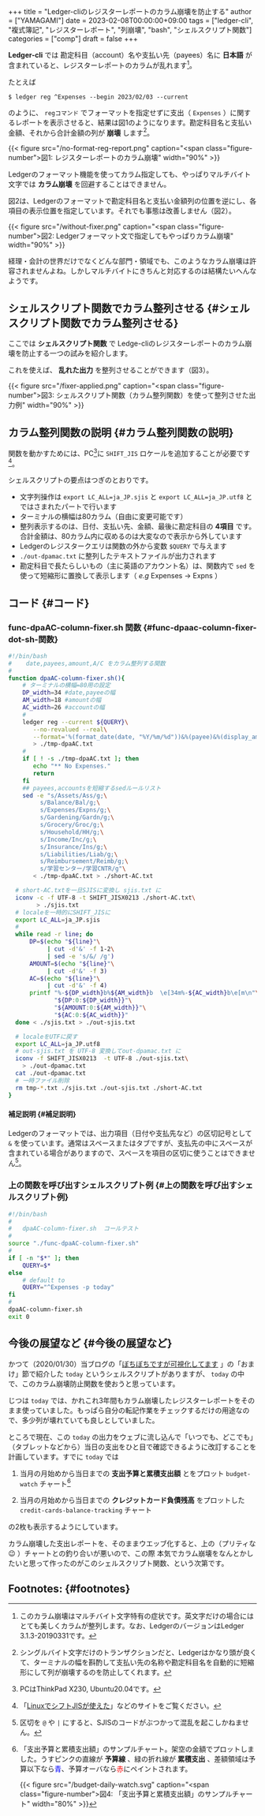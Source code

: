 +++
title = "Ledger-cliのレジスターレポートのカラム崩壊を防止する"
author = ["YAMAGAMI"]
date = 2023-02-08T00:00:00+09:00
tags = ["ledger-cli", "複式簿記", "レジスターレポート", "列崩壊", "bash", "シェルスクリプト関数"]
categories = ["comp"]
draft = false
+++

****Ledger-cli**** では 勘定科目（account）名や支払い先（payees）名に
****日本語**** が含まれていると、レジスターレポートのカラムが乱れます[^fn:1]。

たとえば

```nil
$ ledger reg ^Expenses --begin 2023/02/03 --current
```

のように、 `regコマンド` でフォーマットを指定せずに支出（ `Expenses` ）に関するレポートを表示させると、結果は図1のようになります。勘定科目名と支払い金額、それから合計金額の列が ****崩壊**** します[^fn:2]。

{{< figure src="/no-format-reg-report.png" caption="<span class=\"figure-number\">&#22259;1:  </span>レジスターレポートのカラム崩壊" width="90%" >}}

Ledgerのフォーマット機能を使ってカラム指定しても、やっぱりマルチバイト文字では ****カラム崩壊**** を回避することはできません。

図2は、Ledgerのフォーマットで勘定科目名と支払い金額列の位置を逆にし、各項目の表示位置を指定しています。それでも事態は改善しません（図2）。

{{< figure src="/without-fixer.png" caption="<span class=\"figure-number\">&#22259;2:  </span>Ledgerフォーマット文で指定してもやっぱりカラム崩壊" width="90%" >}}

経理・会計の世界だけでなくどんな部門・領域でも、このようなカラム崩壊は許容されませんよね。しかしマルチバイトにきちんと対応するのは結構たいへんなようです。


## シェルスクリプト関数でカラム整列させる {#シェルスクリプト関数でカラム整列させる}

ここでは ****シェルスクリプト関数**** で
Ledge-cliのレジスターレポートのカラム崩壊を防止する一つの試みを紹介します。

これを使えば、 ****乱れた出力**** を整列させることができます（図3）。

{{< figure src="/fixer-applied.png" caption="<span class=\"figure-number\">&#22259;3:  </span>シェルスクリプト関数（カラム整列関数）を使って整列させた出力例" width="90%" >}}


## カラム整列関数の説明 {#カラム整列関数の説明}

関数を動かすためには、PC[^fn:3]に `SHIFT_JIS` ロケールを追加することが必要です[^fn:4]。

シェルスクリプトの要点はつぎのとおりです。

-   文字列操作は `export LC_ALL=ja_JP.sjis` と `export LC_ALL=ja_JP.utf8` とではさまれたパートで行います
-   ターミナルの横幅は80カラム（自由に変更可能です）
-   整列表示するのは、日付、支払い先、金額、最後に勘定科目の ****4項目**** です。合計金額は、80カラム内に収めるのは大変なので表示から外しています
-   Ledgerのレジスタークエリは関数の外から変数 `$QUERY` で与えます
-   `./out-dpamac.txt` に整列したテキストファイルが出力されます
-   勘定科目で長たらしいもの（主に英語のアカウント名）は、関数内で `sed` を使って短縮形に置換して表示します（ _e.g_ Expenses → Expns ）


## コード {#コード}


### func-dpaAC-column-fixer.sh 関数 {#func-dpaac-column-fixer-dot-sh-関数}

```sh
#!/bin/bash
#    date,payees,amount,A/C をカラム整列する関数
#
function dpaAC-column-fixer.sh(){
    # ターミナルの横幅=80用の設定
    DP_width=34 #date,payeeの幅
    AM_width=18 #amountの幅
    AC_width=26 #accountの幅
    #
    ledger reg --current ${QUERY}\
	   --no-revalued --real\
	   --format='%(format_date(date, "%Y/%m/%d"))&%(payee)&%(display_amount)&%(account)\n'\
	   > ./tmp-dpaAC.txt
    #
    if [ ! -s ./tmp-dpaAC.txt ]; then
	   echo "** No Expenses."
	   return
    fi
    ## payees,accountsを短縮するsedルールリスト
    sed -e "s/Assets/Ass/g;\
	     s/Balance/Bal/g;\
	     s/Expenses/Expns/g;\
	     s/Gardening/Gardn/g;\
	     s/Grocery/Groc/g;\
	     s/Household/HH/g;\
	     s/Income/Inc/g;\
	     s/Insurance/Ins/g;\
	     s/Liabilities/Liab/g;\
	     s/Reimbursement/Reimb/g;\
	     s/学習センター/学習CNTR/g"\
	   < ./tmp-dpaAC.txt > ./short-AC.txt

  # short-AC.txtを一旦SJISに変換し sjis.txt に
  iconv -c -f UTF-8 -t SHIFT_JISX0213 ./short-AC.txt\
		> ./sjis.txt
  # localeを一時的にSHIFT_JISに
  export LC_ALL=ja_JP.sjis
  #
  while read -r line; do
      DP=$(echo "${line}"\
	       | cut -d'&' -f 1-2\
	       | sed -e 's/&/ /g')
      AMOUNT=$(echo "${line}"\
		   | cut -d'&' -f 3)
      AC=$(echo "${line}"\
	       | cut -d'&' -f 4)
      printf "%-${DP_width}b%${AM_width}b  \e[34m%-${AC_width}b\e[m\n"\
			 "${DP:0:${DP_width}}"\
			 "${AMOUNT:0:${AM_width}}"\
			 "${AC:0:${AC_width}}"
  done < ./sjis.txt > ./out-sjis.txt

  # localeをUTFに戻す
  export LC_ALL=ja_JP.utf8
  # out-sjis.txt を UTF-8 変換してout-dpamac.txt に
  iconv -f SHIFT_JISX0213  -t UTF-8 ./out-sjis.txt\
	> ./out-dpamac.txt
  cat ./out-dpamac.txt
  # 一時ファイル削除
  rm tmp-*.txt ./sjis.txt ./out-sjis.txt ./short-AC.txt
}
```


#### 補足説明 {#補足説明}

Ledgerのフォーマットでは、出力項目（日付や支払先など）の区切記号として `&` を使っています。通常はスペースまたはタブですが、支払先の中にスペースが含まれている場合がありますので、スペースを項目の区切に使うことはできません[^fn:5]。


### 上の関数を呼び出すシェルスクリプト例 {#上の関数を呼び出すシェルスクリプト例}

```sh
#!/bin/bash
#
#   dpaAC-column-fixer.sh  コールテスト
#
source "./func-dpaAC-column-fixer.sh"
#
if [ -n "$*" ]; then
    QUERY=$*
else
    # default to
    QUERY="^Expenses -p today"
fi
#
dpaAC-column-fixer.sh
exit 0
```


## 今後の展望など {#今後の展望など}

かつて（2020/01/30）当ブログの「[ぼちぼちですが可視化してます](https://bred-in-bingo.netlify.app/posts/%E5%8F%AF%E8%A6%96%E5%8C%96/) 」の「おまけ」節で紹介した `today` というシェルスクリプトがありますが、 `today` の中で、このカラム崩壊防止関数を使おうと思っています。

じつは `today` では、かれこれ3年間もカラム崩壊したレジスターレポートをそのまま使っていました。もっぱら自分の転記作業をチェックするだけの用途なので、多少列が壊れていても良しとしていました。

ところで現在、この `today` の出力をウェブに流し込んで「いつでも、どこでも」（タブレットなどから）当日の支出をひと目で確認できるように改訂することを計画しています。すでに `today` では

1.  当月の月始めから当日までの ****支出予算と累積支出額**** とをプロット `budget-watch` チャート[^fn:6]

2.  当月の月始めから当日までの ****クレジットカード負債残高**** をプロットした `credit-cards-balance-tracking` チャート

の2枚も表示するようにしています。

カラム崩壊した支出レポートを、そのままウエッブ化すると、上の（プリティな :wink: ）チャートとの釣り合いが悪いので、この際 本気でカラム崩壊をなんとかしたいと思って作ったのがこのシェルスクリプト関数、という次第です。


## Footnotes: {#footnotes}

[^fn:1]: このカラム崩壊はマルチバイト文字特有の症状です。英文字だけの場合にはとても美しくカラムが整列します。なお、LedgerのバージョンはLedger 3.1.3-20190331です。
[^fn:2]: シングルバイト文字だけのトランザクションだと、Ledgerはかなり頭が良くて、ターミナルの幅を斟酌して支払い先の名称や勘定科目名を自動的に短縮形にして列が崩壊するのを防止してくれます。
[^fn:3]: PCはThinkPad X230, Ubuntu20.04です。
[^fn:4]: 「[LinuxでシフトJISが使えた](https://zenn.dev/tmtms/articles/202205-locale)」などのサイトをご覧ください。
[^fn:5]: 区切を `@` や `|` にすると、SJISのコードがぶつかって混乱を起こしかねません。
[^fn:6]: 「支出予算と累積支出額」のサンプルチャート。架空の金額でプロットしました。うすピンクの直線が ****予算線**** 、緑の折れ線が ****累積支出**** 、差額領域は予算以下なら<span style="color: blue">青</span>、予算オーバなら<span style="color: red">赤</span>にペイントされます。

    {{< figure src="/budget-daily-watch.svg" caption="<span class=\"figure-number\">&#22259;4:  </span>「支出予算と累積支出額」のサンプルチャート" width="80%" >}}
